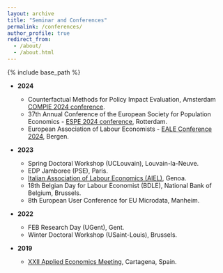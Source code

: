 ```yaml
---
layout: archive
title: "Seminar and Conferences"
permalink: /conferences/
author_profile: true
redirect_from:
  - /about/
  - /about.html
---
```

{% include base_path %}

  * **2024** 
    * Counterfactual Methods for Policy Impact Evaluation, Amsterdam [COMPIE 2024 conference](https://editorialexpress.com/conference/COMPIE2024/program/COMPIE2024.html).
    * 37th Annual Conference of the European Society for Population Economics - [ESPE 2024 conference](https://espe2024rotterdam.github.io/espewebsite/Program%20Detailed%20(Parallel%20Sessions).pdf), Rotterdam.
    * European Association of Labour Economists - [EALE Conference 2024](https://www.eventure-online.com/eventure/login.form?Uaf8ff51d-3d50-43b9-aee4-9c4fd61f2ee8), Bergen.
  * **2023**
    * Spring Doctoral Workshop (UCLouvain), Louvain-la-Neuve.
    * EDP Jamboree (PSE), Paris.
    * [Italian Association of Labour Economics (AIEL)](https://www.aiel.it/Files/Administrator/Events/Documents/event638297718232459376.pdf), Genoa.
    * 18th Belgian Day for Labour Economist (BDLE), National Bank of Belgium, Brussels.
    * 8th European User Conference for EU Microdata, Manheim.

  * **2022**
    * FEB Research Day (UGent), Gent.
    * Winter Doctoral Workshop (USaint-Louis), Brussels.
  * **2019**
    * [XXII Applied Economics Meeting](https://alde.es/wp-content/uploads/2019/05/Academic-programme-EEA-2019-definitive-version.pdf), Cartagena, Spain.
